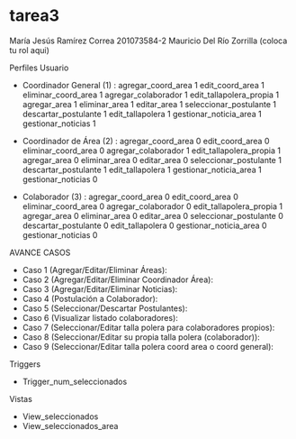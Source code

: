 tarea3
======

María Jesús Ramírez Correa 201073584-2
Mauricio Del Río Zorrilla (coloca tu rol aqui)

Perfiles Usuario
- Coordinador General (1) :
agregar_coord_area 1
edit_coord_area 1
eliminar_coord_area 1
agregar_colaborador 1
edit_tallapolera_propia 1
agregar_area 1
eliminar_area 1
editar_area 1
seleccionar_postulante 1
descartar_postulante 1
edit_tallapolera 1
gestionar_noticia_area 1
gestionar_noticias 1

- Coordinador de Área (2) :
agregar_coord_area 0
edit_coord_area 0
eliminar_coord_area 0
agregar_colaborador 1
edit_tallapolera_propia 1
agregar_area 0
eliminar_area 0
editar_area 0
seleccionar_postulante 1
descartar_postulante 1
edit_tallapolera 1
gestionar_noticia_area 1
gestionar_noticias 0

- Colaborador (3) : 
agregar_coord_area 0
edit_coord_area 0
eliminar_coord_area 0
agregar_colaborador 0
edit_tallapolera_propia 1
agregar_area 0
eliminar_area 0
editar_area 0
seleccionar_postulante 0
descartar_postulante 0
edit_tallapolera 0
gestionar_noticia_area 0
gestionar_noticias 0

AVANCE CASOS

- Caso 1 (Agregar/Editar/Eliminar Áreas):
- Caso 2 (Agregar/Editar/Eliminar Coordinador Área):
- Caso 3 (Agregar/Editar/Eliminar Noticias):
- Caso 4 (Postulación a Colaborador):
- Caso 5 (Seleccionar/Descartar Postulantes):
- Caso 6 (Visualizar listado colaboradores):
- Caso 7 (Seleccionar/Editar talla polera para colaboradores propios):
- Caso 8 (Seleccionar/Editar su propia talla polera (colaborador)):
- Caso 9 (Seleccionar/Editar talla polera coord area o coord general):

Triggers
- Trigger_num_seleccionados

Vistas
- View_seleccionados
- View_seleccionados_area